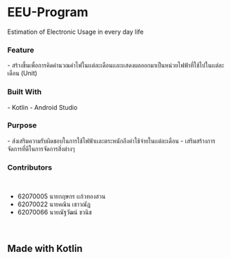 # EEU-Program
Estimation of Electronic Usage in every day life

<h3> Feature </h3>
- สร้างขึ้นเพื่อการคิดคำนวณค่าไฟในเเต่ละเดือนเเละเเสดงผลออกมาเป็นหน่วยไฟฟ้าที่ใช้ไปในเเต่ละเดือน (Unit) <br>

<h3> Built With </h3>
- Kotlin
- Android Studio<br>

<h3> Purpose </h3>
- ส่งเสริมความรับผิดชอบในการใช้ไฟฟ้าเเละตระหนักถึงค่าใช้จ่ายในเเต่ละเดือน
- เสริมสร้างการจัดการที่ดีในการจัดการสิ่งต่างๆ<br>

<h3> Contributors </h3><br>

- 62070005 นายกฤษกร เเก้วทองสวน <br>
- 62070022 นายคณิน เชาวณัฏ <br>
- 62070066 นายณัฐวัฒน์ ชวนิช <br>
<br>

<h2>Made with Kotlin</h2>
